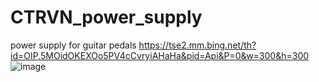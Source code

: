 # CTRVN_power_supply
power supply for guitar pedals
https://tse2.mm.bing.net/th?id=OIP.5MOidOKEXOo5PV4cCvryiAHaHa&pid=Api&P=0&w=300&h=300
![image](https://github.com/antarix1/CTRVN_power_supply/assets/157115502/2bca01e0-0c09-44cf-9cae-306c0c4b510a)
